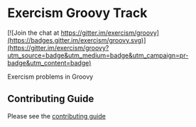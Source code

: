 # Exercism Groovy Track

[![Join the chat at https://gitter.im/exercism/groovy](https://badges.gitter.im/exercism/groovy.svg)](https://gitter.im/exercism/groovy?utm_source=badge&utm_medium=badge&utm_campaign=pr-badge&utm_content=badge)

Exercism problems in Groovy

## Contributing Guide

Please see the [contributing guide](https://github.com/exercism/x-api/blob/master/CONTRIBUTING.md#the-exercise-data)

